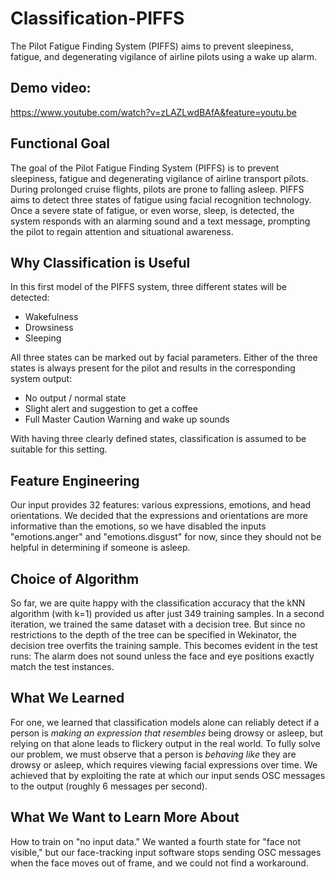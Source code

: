 # Classification-PIFFS
The Pilot Fatigue Finding System (PIFFS) aims to prevent sleepiness, fatigue, and degenerating vigilance of airline pilots using a wake up alarm.

## Demo video:
https://www.youtube.com/watch?v=zLAZLwdBAfA&feature=youtu.be

## Functional Goal
The goal of the Pilot Fatigue Finding System (PIFFS) is to prevent sleepiness, fatigue and degenerating vigilance of airline transport pilots. During prolonged cruise flights, pilots are prone to falling asleep. PIFFS aims to detect three states of fatigue using facial recognition technology. Once a severe state of fatigue, or even worse, sleep, is detected, the system responds with an alarming sound and a text message, prompting the pilot to regain attention and situational awareness.

## Why Classification is Useful
In this first model of the PIFFS system, three different states will be detected:
- Wakefulness
- Drowsiness
- Sleeping

All three states can be marked out by facial parameters. Either of the three states is always present for the pilot and results in the corresponding system output:
- No output / normal state
- Slight alert and suggestion to get a coffee
- Full Master Caution Warning and wake up sounds

With having three clearly defined states, classification is assumed to be suitable for this setting.

## Feature Engineering
Our input provides 32 features: various expressions, emotions, and head orientations. We decided that the expressions and orientations are more informative than the emotions, so we have disabled the inputs "emotions.anger" and "emotions.disgust" for now, since they should not be helpful in determining if someone is asleep. 

## Choice of Algorithm
So far, we are quite happy with the classification accuracy that the kNN algorithm (with k=1) provided us after just 349 training samples. In a second iteration, we trained the same dataset with a decision tree. But since no restrictions to the depth of the tree can be specified in Wekinator, the decision tree overfits the training sample. This becomes evident in the test runs: The alarm does not sound unless the face and eye positions exactly match the test instances.

## What We Learned
For one, we learned that classification models alone can reliably detect if a person is _making an expression that resembles_ being drowsy or asleep, but relying on that alone leads to flickery output in the real world. To fully solve our problem, we must observe that a person is _behaving like_ they are drowsy or asleep, which requires viewing facial expressions over time. We achieved that by exploiting the rate at which our input sends OSC messages to the output (roughly 6 messages per second).

## What We Want to Learn More About
How to train on "no input data." We wanted a fourth state for "face not visible," but our face-tracking input software stops sending OSC messages when the face moves out of frame, and we could not find a workaround.
